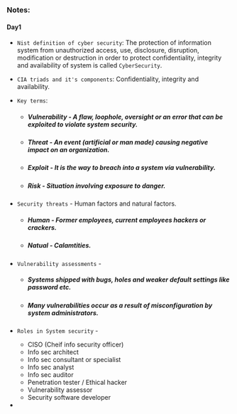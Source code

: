 ### Notes:

#### Day1 

* `Nist definition of cyber security`: The protection of information system from unauthorized access, use, disclosure, disruption, modification or destruction in order to protect confidentiality, integrity and availability of system is called `CyberSecurity`.
* `CIA triads and it's components`: Confidentiality, integrity and availability.

* `Key terms`: 
  * ##### Vulnerability - A flaw, loophole, oversight or an error that can be exploited to violate system security.
  * ##### Threat - An event (artificial or man made) causing negative impact on an organization.
  * ##### Exploit - It is the way to breach into a system via vulnerability.
  * ##### Risk - Situation involving exposure to danger.
* `Security threats` - Human factors and natural factors.   
  * ##### Human - Former employees, current employees hackers or crackers. 
  * ##### Natual - Calamtities.
* `Vulnerability assessments` - 
  * ##### Systems shipped with bugs, holes and weaker default settings like password etc.
  * ##### Many vulnerabilities occur as a result of misconfiguration by system administrators.
* `Roles in System security` -
  * CISO (Cheif info security officer)
  * Info sec architect
  * Info sec consultant or specialist
  * Info sec analyst
  * Info sec auditor
  * Penetration tester / Ethical hacker
  * Vulnerability assessor
  * Security software developer
*    

